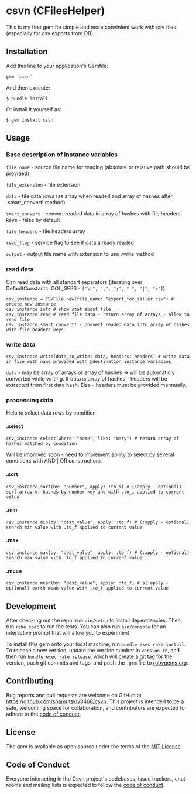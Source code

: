 # csvn (CFilesHelper)

This is my first gem for simple and more convinient work with csv files (especially for csv exports from DB). 

## Installation

Add this line to your application's Gemfile:

```ruby
gem 'csvn'
```

And then execute:

    $ bundle install

Or install it yourself as:

    $ gem install csvn

## Usage


### Base description of instance variables

`file_name` - source file name for reading (absolute or relative path should be provided)

`file_extension` - file extension

`data` - file data rows (as array when readed and array of hashes after .smart_convert! method)

`smart_convert` - convert readed data in array of hashes with file headers keys - false by default

`file_headers` - file headers array

`read_flag` - service flag to see if data already readed

`output` - output file name with extension to use .write method


### read data

Can read data with all standart separators (iterating over DefaultConstants::COL_SEPS - `["\t", ",", ";", " ", "|", ":"]`)

```
csv_instance = CSVFile.new(file_name: "export_for_saller.csv") # create new instance
csv_instance.info # show stat about file
csv_instance.read # read file data - return array of arrays - allow to read file 
csv_instance.smart_convert! - convert readed data into array of hashes with file headers keys
```

### write data

```
csv_instance.write(data_to_write: data, headers: headers) # write data in file with name provided with @destination instance variables
```

`data` - may be array of arrays or array of hashes -> will be automaticly converted while writing. If data is array of hashes - headers will be extracted from first data hash. Else - headers must be provided mannually.

### processing data

Help to select data rows by condition

#### .select
```
csv_instance.select(where: "name", like: "mary") # return array of hashes matched by condition
```
Will be improved soon - need to implement ability to select by several conditions with AND | OR constructions

#### .sort
```
csv_instance.sort(by: "number", apply: :to_i) # (:apply - optional) - sort array of hashes by number key and with .to_i applied to current value
```

#### .min
```
csv_instance.min(by: "dest_value", apply: :to_f) # (:apply - optional) search min value with .to_f applied to current value
```

#### .max
```
csv_instance.max(by: "dest_value", apply: :to_f) # (:apply - optional) search max value with .to_f applied to current value
```

#### .mean
```
csv_instance.mean(by: "dest_value", apply: :to_f) # s(:apply - optional) earch mean value with .to_f applied to current value
```


## Development

After checking out the repo, run `bin/setup` to install dependencies. Then, run `rake spec` to run the tests. You can also run `bin/console` for an interactive prompt that will allow you to experiment.

To install this gem onto your local machine, run `bundle exec rake install`. To release a new version, update the version number in `version.rb`, and then run `bundle exec rake release`, which will create a git tag for the version, push git commits and tags, and push the `.gem` file to [rubygems.org](https://rubygems.org).

## Contributing

Bug reports and pull requests are welcome on GitHub at https://github.com/shamritskiy3468/csvn. This project is intended to be a safe, welcoming space for collaboration, and contributors are expected to adhere to the [code of conduct](https://github.com/shamritskiy3468/csvn/blob/master/CODE_OF_CONDUCT.md).

## License

The gem is available as open source under the terms of the [MIT License](https://opensource.org/licenses/MIT).

## Code of Conduct

Everyone interacting in the Csvn project's codebases, issue trackers, chat rooms and mailing lists is expected to follow the [code of conduct](https://github.com/shamritskiy3468/csvn/blob/master/CODE_OF_CONDUCT.md).
